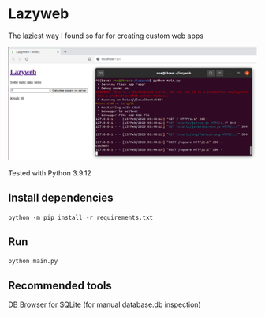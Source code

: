 # Lazyweb

The laziest way I found so far for creating custom web apps

![image preview](preview.png)

Tested with Python 3.9.12

## Install dependencies

```python -m pip install -r requirements.txt```

## Run

```python main.py```

## Recommended tools

[DB Browser for SQLite](https://sqlitebrowser.org/) (for manual database.db inspection)

